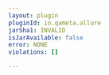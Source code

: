 ```yaml
---
layout: plugin
pluginId: io.qameta.allure
jarSha1: INVALID
isJarAvailable: false
error: NONE
violations: []

---
```

